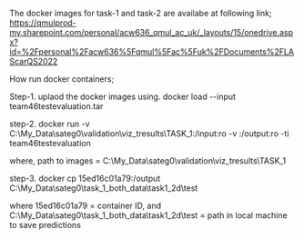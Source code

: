 The docker images for task-1 and task-2 are availabe at following link;
https://qmulprod-my.sharepoint.com/personal/acw636_qmul_ac_uk/_layouts/15/onedrive.aspx?id=%2Fpersonal%2Facw636%5Fqmul%5Fac%5Fuk%2FDocuments%2FLAScarQS2022


How run docker containers;



Step-1. uplaod the docker images using.
docker load --input team46testevaluation.tar 

step-2. docker run -v C:\My_Data\sateg0\validation\viz_tresults\TASK_1:/input:ro -v :/output:ro -ti team46testevaluation

where, path to images = C:\My_Data\sateg0\validation\viz_tresults\TASK_1

step-3. docker cp 15ed16c01a79:/output C:\My_Data\sateg0\task_1_both_data\task1_2d\test  

where 15ed16c01a79 = container ID, and C:\My_Data\sateg0\task_1_both_data\task1_2d\test = path in local machine to save predictions 
